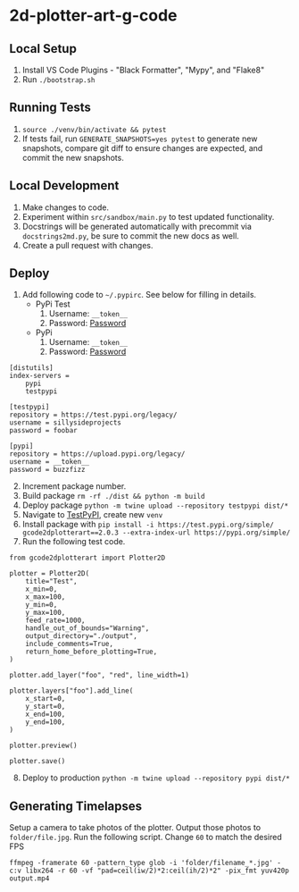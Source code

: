 # 2d-plotter-art-g-code

## Local Setup

1. Install VS Code Plugins - "Black Formatter", "Mypy", and "Flake8"
2. Run `./bootstrap.sh`

## Running Tests

1. `source ./venv/bin/activate && pytest`
2. If tests fail, run `GENERATE_SNAPSHOTS=yes pytest` to generate new snapshots, compare git diff to ensure changes are expected, and commit the new snapshots.

## Local Development

1. Make changes to code.
1. Experiment within `src/sandbox/main.py` to test updated functionality.
1. Docstrings will be generated automatically with precommit via `docstrings2md.py`, be sure to commit the new docs as well.
1. Create a pull request with changes.

## Deploy

1. Add following code to `~/.pypirc`. See below for filling in details.
   - PyPi Test
     1. Username: `__token__`
     1. Password: [Password](https://test.pypi.org/manage/account/#api-tokens)
   - PyPi
     1. Username: `__token__`
     1. Password: [Password](https://pypi.org/manage/account/#api-tokens)

```
[distutils]
index-servers =
    pypi
    testpypi

[testpypi]
repository = https://test.pypi.org/legacy/
username = sillysideprojects
password = foobar

[pypi]
repository = https://upload.pypi.org/legacy/ 
username = __token__
password = buzzfizz
```

2. Increment package number.
3. Build package `rm -rf ./dist && python -m build`
4. Deploy package `python -m twine upload --repository testpypi dist/*`
5. Navigate to [TestPyPI](https://test.pypi.org/project/gcode2dplotterart/), create new `venv`
6. Install package with `pip install -i https://test.pypi.org/simple/ gcode2dplotterart==2.0.3 --extra-index-url https://pypi.org/simple/`
7. Run the following test code.

```
from gcode2dplotterart import Plotter2D

plotter = Plotter2D(
    title="Test",
    x_min=0,
    x_max=100,
    y_min=0,
    y_max=100,
    feed_rate=1000,
    handle_out_of_bounds="Warning",
    output_directory="./output",
    include_comments=True,
    return_home_before_plotting=True,
)

plotter.add_layer("foo", "red", line_width=1)

plotter.layers["foo"].add_line(
    x_start=0,
    y_start=0,
    x_end=100,
    y_end=100,
)

plotter.preview()

plotter.save()
```

8. Deploy to production `python -m twine upload --repository pypi dist/*`

## Generating Timelapses

Setup a camera to take photos of the plotter. Output those photos to `folder/file.jpg`. Run the following script. Change `60` to match the desired FPS

```
ffmpeg -framerate 60 -pattern_type glob -i 'folder/filename_*.jpg' -c:v libx264 -r 60 -vf "pad=ceil(iw/2)*2:ceil(ih/2)*2" -pix_fmt yuv420p output.mp4
```
